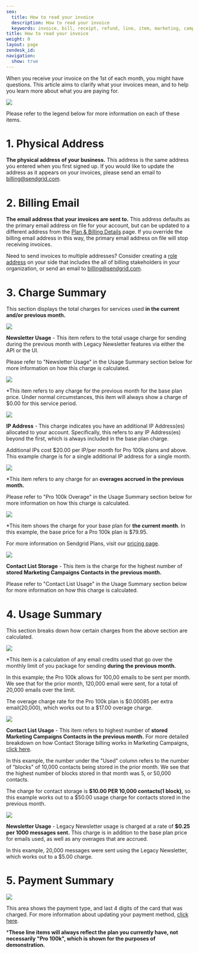 ```yaml
---
seo:
  title: How to read your invoice
  description: How to read your invoice
  keywords: invoice, bill, receipt, refund, line, item, marketing, campaigns, charge, contacts, usage, overage
title: How to read your invoice
weight: 0
layout: page
zendesk_id: 
navigation:
  show: true
---
```

When you receive your invoice on the 1st of each month, you might have questions. This article aims to clarify what your invoices mean, and to help you learn more about what you are paying for.

![]({{root_url}}/images/invoice_legend.png)

 Please refer to the legend below for more information on each of these items. 

 

# 1. Physical Address

**The physical address of your business.** This address is the same address you entered when you first signed up. If you would like to update the address as it appears on your invoices, please send an email to [billing@sendgrid.com](mailto:billing@sendgrid.com).

 

# 2. Billing Email

**The email address that your invoices are sent to.** This address defaults as the primary email address on file for your account, but can be updated to a different address from the [Plan & Billing Details](https://app.sendgrid.com/settings/billing) page. If you override the billing email address in this way, the primary email address on file will stop receiving invoices. 

Need to send invoices to multiple addresses? Consider creating a [role address](https://sendgrid.com/docs/Classroom/Deliver/Address_Lists/role_addresses.html) on your side that includes the all of billing stakeholders in your organization, or send an email to [billing@sendgrid.com](mailto:billing@sendgrid.com).

 

# 3. Charge Summary

This section displays the total charges for services used **in the current and/or previous month.** 

![]({{root_url}}/images/invoice_NL_usage.png)

**Newsletter Usage** - This item refers to the total usage charge for sending during the previous month with Legacy Newsletter features via either the API or the UI.

Please refer to "Newsletter Usage" in the Usage Summary section below for more information on how this charge is calculated. 

 
![]({{root_url}}/images/invoice_pro100k_1.png)

*This item refers to any charge for the previous month for the base plan price. Under normal circumstances, this item will always show a charge of $0.00 for this service period.


![]({{root_url}}/images/invoice_IP_Address.png)

**IP Address** - This charge indicates you have an additional IP Address(es) allocated to your account. Specifically, this refers to any IP Address(es) beyond the first, which is always included in the base plan charge.

Additional IPs cost $20.00 per IP/per month for Pro 100k plans and above. This example charge is for a single additional IP address for a single month. 

 
![]({{root_url}}/images/invoice_pro100k_2.png)

*This item refers to any charge for an **overages accrued in the previous month.** 

Please refer to "Pro 100k Overage" in the Usage Summary section below for more information on how this charge is calculated. 


![]({{root_url}}/images/invoice_pro100k_3.png) 

*This item shows the charge for your base plan for **the current month**. In this example, the base price for a Pro 100k plan is $79.95.

For more information on Sendgrid Plans, visit our [pricing page](https://sendgrid.com/pricing). 

 

![]({{root_url}}/images/invoice_contact_1.png) 

**Contact List Storage** - This item is the charge for the highest number of **stored Marketing Campaigns Contacts in the previous month.** 

Please refer to "Contact List Usage" in the Usage Summary section below for more information on how this charge is calculated. 

  

# 4. Usage Summary

This section breaks down how certain charges from the above section are calculated. 

![]({{root_url}}/images/invoice_overage.png)

*This item is a calculation of any email credits used that go over the monthly limit of you package for sending **during the previous month.**

In this example; the Pro 100k allows for 100,00 emails to be sent per month. We see that for the prior month, 120,000 email were sent, for a total of 20,000 emails over the limit. 

The overage charge rate for the Pro 100k plan is $0.00085 per extra email(20,000), which works out to a $17.00 overage charge.
 

![]({{root_url}}/images/invoice_contact_storage.png)

**Contact List Usage** - This item refers to highest number of **stored Marketing Campaigns Contacts in the previous month.** For more detailed breakdown on how Contact Storage billing works in Marketing Campaigns, [click here]({{root_url}}/Classroom/Basics/Billing/how_does_billing_work_for_marketing_campaigns.html).

In this example, the number under the "Used" column refers to the number of "blocks" of 10,000 contacts being stored in the prior month. We see that the highest number of blocks stored in that month was 5, or 50,000 contacts.

The charge for contact storage is **$10.00 PER 10,000 contacts(1 block),** so this example works out to a $50.00 usage charge for contacts stored in the previous month. 


![]({{root_url}}/images/invoice_usage_NL.png)

**Newsletter Usage** - Legacy Newsletter usage is charged at a rate of **$0.25 per 1000 messages sent.** This charge is in addition to the base plan price for emails used, as well as any overages that are accrued.  

In this example, 20,000 messages were sent using the Legacy Newsletter, which works out to a $5.00 charge.

  

# 5. Payment Summary

![]({{root_url}}/images/invoice_payment_summary.png)

This area shows the payment type, and last 4 digits of the card that was charged. For more information about updating your payment method, [click here](https://sendgrid.com/docs/Classroom/Basics/Billing/update_your_credit_card_and_resubmit_payments.html). 


 

***These line items will always reflect the plan you currently have, not necessarily "Pro 100k", which is shown for the purposes of demonstration.** 
